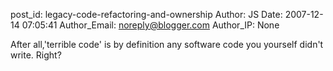 post_id: legacy-code-refactoring-and-ownership
Author: JS
Date: 2007-12-14 07:05:41
Author_Email: noreply@blogger.com
Author_IP: None

After all,'terrible code' is by definition any software code you yourself
didn't write.  Right?
